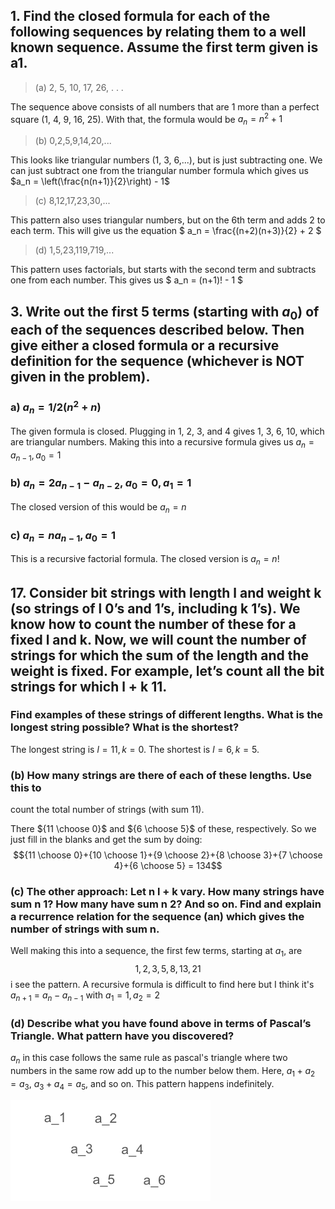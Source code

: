 ## 1. Find the closed formula for each of the following sequences by relating them to a well known sequence. Assume the first term given is a1.
>(a) 2, 5, 10, 17, 26, . . .

The sequence above consists of all numbers that are 1 more than a perfect square (1, 4, 9, 16, 25). With that, the formula would be $a_n = n^2 +1$

>(b) 0,2,5,9,14,20,...

This looks like triangular numbers (1, 3, 6,...), but is just subtracting one. We can just subtract one from the triangular number formula which gives us $a_n = \left(\frac{n(n+1)}{2}\right) - 1$
> (c) 8,12,17,23,30,...

This pattern also uses triangular numbers, but on the 6th term and adds 2 to each term. This will give us the equation $ a_n = \frac{(n+2)(n+3)}{2} + 2 $
>(d) 1,5,23,119,719,...

This pattern uses factorials, but starts with the second term and subtracts one from each number. This gives us $ a_n = (n+1)! - 1 $

## 3. Write out the first 5 terms (starting with $a_0$) of each of the sequences described below. Then give either a closed formula or a recursive definition for the sequence (whichever is NOT given in the problem).
### a) $a_n = 1/2(n^2 + n)$
The given formula is closed. Plugging in 1, 2, 3, and 4 gives 1, 3, 6, 10, which are triangular numbers. Making this into a recursive formula gives us
$a_n = a_{n-1}, a_0 = 1$
### b) $a_n = 2a_{n-1}-a_{n-2}$, $a_0 = 0, a_1 = 1$
The closed version of this would be $a_n = n$
### c) $a_n = na_{n-1}, a_0 = 1$
This is a recursive factorial formula. The closed version is $a_n = n!$

## 17. Consider bit strings with length l and weight k (so strings of l 0’s and 1’s, including k 1’s). We know how to count the number of these for a fixed l and k. Now, we will count the number of strings for which the sum of the length and the weight is fixed. For example, let’s count all the bit strings for which l + k  11.

### Find examples of these strings of different lengths. What is the longest string possible? What is the shortest? 

The longest string is $l = 11, k = 0$. The shortest is $l = 6, k = 5$.

### (b) How many strings are there of each of these lengths. Use this to
count the total number of strings (with sum 11).

There ${11 \choose 0}$ and ${6 \choose 5}$ of these, respectively. So we just fill in the blanks and get the sum by doing:
	$${11 \choose 0}+{10 \choose 1}+{9 \choose 2}+{8 \choose 3}+{7 \choose 4}+{6 \choose 5} = 134$$

### (c) The other approach: Let n  l + k vary. How many strings have sum n  1? How many have sum n  2? And so on. Find and explain a recurrence relation for the sequence (an) which gives the number of strings with sum n.

Well making this into a sequence, the first few terms, starting at $a_1$, are $$ 1, 2, 3, 5, 8, 13, 21$$ i see the pattern. A recursive formula is difficult to find here but I think it's $a_{n+1}$ = $a_n - a_{n-1}$ with $a_1 = 1, a_2 = 2$

### (d) Describe what you have found above in terms of Pascal’s Triangle. What pattern have you discovered?

 $a_n$ in this case follows the same rule as pascal's triangle  where two numbers in the same row add up to the number below them. Here, $a_1 + a_2 = a_3$, $a_3 + a_4 = a_5$, and so on. This pattern happens indefinitely. 
    
![pattern](https://github.com/thirdball/csc208/blob/main/ch2_sequences/17d.png)